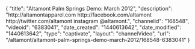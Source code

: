 {
    "title": "Altamont Palm Springs Demo: March 2012",
    "description": "http:\/\/altamontapparel.com http:\/\/facebook.com\/altamont http:\/\/twitter.com\/altamont instagram @altamont.",
    "channelid": "168548",
    "videoid": "6383041",
    "date_created": "1440613642",
    "date_modified": "1440613642",
    "type": "captivate",
    "layout": "channelVideo",
    "url": "\/altamont\/altamont-palm-springs-demo-march-2012\/168548-6383041"
}